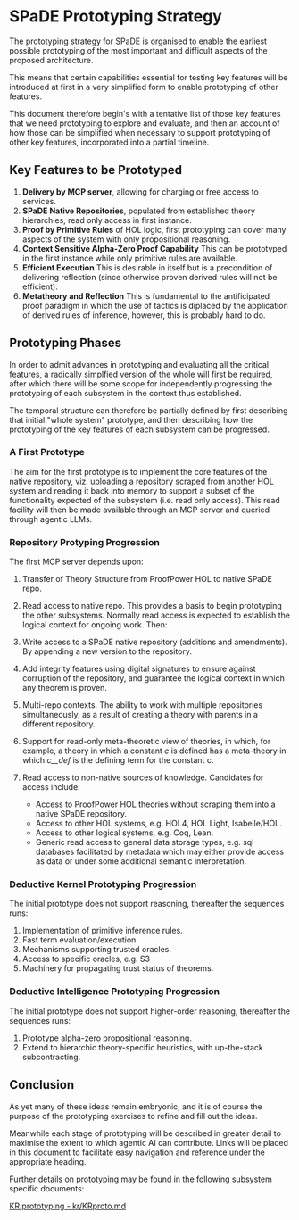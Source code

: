# SPaDE Prototyping Strategy

The prototyping strategy for SPaDE is organised to enable the earliest possible prototyping of the most important and difficult aspects of the proposed architecture.

This means that certain capabilities essential for testing key features will be introduced at first in a very simplified form to enable prototyping of other features.

This document therefore begin's with a tentative list of those key features that we need prototyping to explore and evaluate, and then an account of how those can be simplified when necessary to support prototyping of other key features, incorporated into a partial timeline.

## Key Features to be Prototyped

1. **Delivery by MCP server**, allowing for charging or free access to services.
2. **SPaDE Native Repositories**, populated from established theory hierarchies, read only access in first instance.
3. **Proof by Primitive Rules** of HOL logic, first prototyping can cover many aspects of the system with only propositional reasoning.
4. **Context Sensitive Alpha-Zero Proof Capability** This can be prototyped in the first instance while only primitive rules are available.
5. **Efficient Execution** This is desirable in itself but is a precondition of delivering reflection (since otherwise proven derived rules will not be efficient).
6. **Metatheory and Reflection** This is fundamental to the antificipated proof paradigm in which the use of tactics is diplaced by the application of derived rules of inference, however, this is probably hard to do.

## Prototyping Phases

In order to admit advances in prototyping and evaluating all the critical features, a radically simplfied version of the whole will first be required, after which there will be some scope for independently progressing the prototyping of each subsystem in the context thus established.

The temporal structure can therefore be partially defined by first describing that initial "whole system" prototype, and then describing how the prototyping of the key features of each subsystem can be progressed.

### A First Prototype

The aim for the first prototype is to implement the core features of the native repository, viz. uploading a repository scraped from another HOL system and reading it back into memory to support a subset of the functionality expected of the subsystem (i.e. read only access).
This read facility will then be made available through an MCP server and queried through agentic LLMs.

### Repository Protyping Progression

The first MCP server depends upon:

1. Transfer of Theory Structure from ProofPower HOL to native SPaDE repo.

2. Read access to native repo.
  This provides a basis to begin prototyping the other subsystems.
  Normally read access is expected to establish the logical context for ongoing work.
  Then:

3. Write access to a SPaDE native repository (additions and amendments).  By appending a new version to the repository.

4. Add integrity features using digital signatures to ensure against corruption of the repository, and guarantee the logical context in which any theorem is proven.

5. Multi-repo contexts.  The ability to work with multiple repositories simultaneously, as a result of creating a theory with parents in a different repository.

6. Support for read-only meta-theoretic view of theories, in which, for example, a theory in which a constant *c* is defined has a meta-theory in which *c__def* is the defining term for the constant c.

7. Read access to non-native sources of knowledge.  Candidates for access include:
   - Access to ProofPower HOL theories without scraping them into a native SPaDE repository.
   - Access to other HOL systems, e.g. HOL4, HOL Light, Isabelle/HOL.
   - Access to other logical systems, e.g. Coq, Lean.
   - Generic read access to general data storage types, e.g. sql databases facilitated by metadata which may either provide access as data or under some additional semantic interpretation.

### Deductive Kernel Prototyping Progression

The initial prototype does not support reasoning, thereafter the sequences runs:

1. Implementation of primitive inference rules.
2. Fast term evaluation/execution.
3. Mechanisms supporting trusted oracles.
4. Access to specific oracles, e.g. S3
5. Machinery for propagating trust status of theorems.

### Deductive Intelligence Prototyping Progression

The initial prototype does not support higher-order reasoning, thereafter the sequences runs:

1. Prototype alpha-zero propositional reasoning.
2. Extend to hierarchic theory-specific heuristics, with up-the-stack subcontracting.

## Conclusion

As yet many of these ideas remain embryonic, and it is of course the purpose of the prototyping exercises to refine and fill out the ideas.

Meanwhile each stage of prototyping will be described in greater detail to maximise the extent to which agentic AI can contribute.
Links will be placed in this document to facilitate easy navigation and reference under the appropriate heading.

Further details on prototyping may be found in the following subsystem specific documents:

[KR prototyping - kr/KRproto.md](../../kr/KRproto.md)